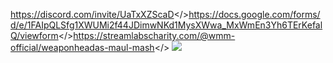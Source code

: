 <a id=".    \\-- Join Event Discord! --//  ">https://discord.com/invite/UaTxXZScaD</><a id="\\-- Event Sign Up! --//  ">https://docs.google.com/forms/d/e/1FAIpQLSfg1XWUMi2f44JDimwNKd1MysXWwa_MxWmEn3Yh6TErKefalQ/viewform</><a id="\\-- Donate To St. Jude's --//    .">https://streamlabscharity.com/@wmm-official/weaponheadas-maul-mash</>
![](https://i.imgur.com/3yiReVO.jpeg)

